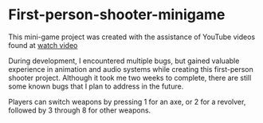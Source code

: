 # First-person-shooter-minigame

This mini-game project was created with the assistance of YouTube videos found at [watch video](https://www.youtube.com/watch?v=Sqb-Ue7wpsI&amp;t=5721s&amp;ab_channel=freeCodeCamp.org)
</br>

During development, I encountered multiple bugs, but gained valuable experience in animation and audio systems while creating this first-person shooter project. Although it took me two weeks to complete, there are still some known bugs that I plan to address in the future.

Players can switch weapons by pressing 1 for an axe, or 2 for a revolver, followed by 3 through 8 for other weapons.
